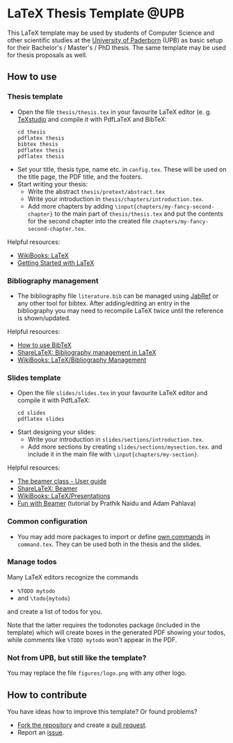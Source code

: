 # LaTeX Thesis Template @UPB

This LaTeX template may be used by students of Computer Science
and other scientific studies at the
[University of Paderborn](https://cs.uni-paderborn.de/) (UPB)
as basic setup for their Bachelor's / Master's / PhD thesis.
The same template may be used for thesis proposals as well.

## How to use

### Thesis template
- Open the file `thesis/thesis.tex` in your favourite LaTeX editor
    (e. g. [TeXstudio](http://texstudio.sourceforge.net/)
    and compile it with PdfLaTeX and BibTeX:
    ```
    cd thesis
    pdflatex thesis
    bibtex thesis
    pdflatex thesis
    pdflatex thesis
    ```
- Set your title, thesis type, name etc. in `config.tex`.
    These will be used on the title page, the PDF title, and the footers.
- Start writing your thesis:
  - Write the abstract `thesis/pretext/abstract.tex`
  - Write your introduction in `thesis/chapters/introduction.tex`.
  - Add more chapters by adding `\input{chapters/my-fancy-second-chapter}`
        to the main part of `thesis/thesis.tex`
        and put the contents for the second chapter 
        into the created file `chapters/my-fancy-second-chapter.tex`.

Helpful resources:
- [WikiBooks: LaTeX](https://en.wikibooks.org/wiki/LaTeX)
- [Getting Started with LaTeX](https://www.maths.tcd.ie/~dwilkins/LaTeXPrimer/GSWLaTeX.pdf)

### Bibliography management
- The bibliography file `literature.bib` can be managed
    using [JabRef](http://www.jabref.org/) or any other tool for bibtex.
    After adding/editing an entry in the bibliography you may need 
    to recompile LaTeX twice until the reference is shown/updated.

Helpful resources:
- [How to use BibTeX](http://www.bibtex.org/Using/)
- [ShareLaTeX: Bibliography management in LaTeX](https://www.sharelatex.com/learn/Bibliography_management_in_LaTeX)
- [WikiBooks: LaTeX/Bibliography Management](https://en.wikibooks.org/wiki/LaTeX/Bibliography_Management)

### Slides template
- Open the file `slides/slides.tex` in your favourite LaTeX editor
    and compile it with PdfLaTeX:
    ```
    cd slides
    pdflatex slides
    ```
- Start designing your slides:
    - Write your introduction in `slides/sections/introduction.tex`.
    - Add more sections by creating `slides/sections/mysection.tex`.
        and include it in the main file with `\input{chapters/my-section}`.

Helpful resources:
- [The beamer class - User guide](http://mirrors.ctan.org/macros/latex/contrib/beamer/doc/beameruserguide.pdf)
- [ShareLaTeX: Beamer](https://www.sharelatex.com/learn/Beamer)
- [WikiBooks: LaTeX/Presentations](https://en.wikibooks.org/wiki/LaTeX/Presentations)
- [Fun with Beamer](http://web.mit.edu/rsi/www/pdfs/beamer-tutorial.pdf)
    (tutorial by Prathik Naidu and Adam Pahlava)

### Common configuration
- You may add more packages to import
    or define [own commands](https://www.sharelatex.com/learn/Commands#!#Defining_a_new_command)
    in `command.tex`.
    They can be used both in the thesis and the slides.

### Manage todos
Many LaTeX editors recognize the commands
- `%TODO mytodo`
- and `\todo{mytodo}`

and create a list of todos for you.

Note that the latter requires the todonotes package (included in the template)
    which will create boxes in the generated PDF showing your todos,
    while comments like `%TODO mytodo` won't appear in the PDF.

### Not from UPB, but still like the template?
You may replace the file `figures/logo.png` with any other logo.


## How to contribute
You have ideas how to improve this template?
Or found problems?

- [Fork the repository](https://help.github.com/articles/fork-a-repo/)
    and create a [pull request](https://help.github.com/articles/creating-a-pull-request-from-a-fork/).
- Report an [issue](https://github.com/patrickrobrecht/latex-templates-upb/issues).
